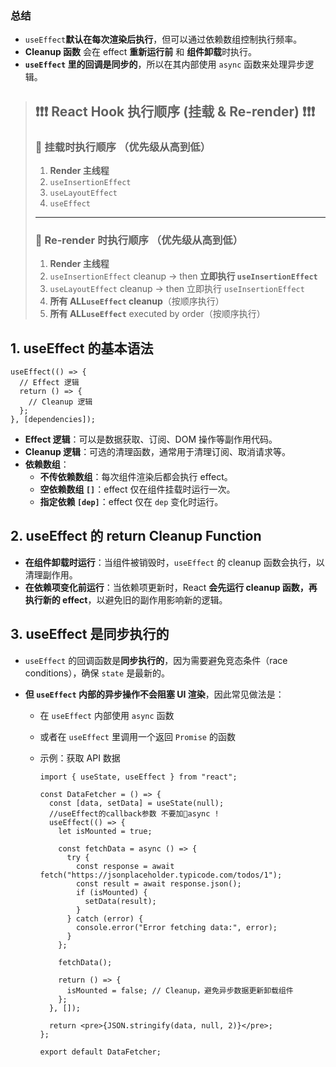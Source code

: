 ### **总结**

- `useEffect`**默认在每次渲染后执行**，但可以通过依赖数组控制执行频率。
- **Cleanup 函数** 会在 effect **重新运行前** 和 **组件卸载**时执行。
- **`useEffect` 里的回调是同步的**，所以在其内部使用 `async` 函数来处理异步逻辑。

> ## ❗❗❗ React Hook 执行顺序 (挂载 & Re-render) ❗❗❗
>
> ### 🔹 **挂载时执行顺序** （优先级从高到低）
>
> 1. **Render 主线程**
> 2. `useInsertionEffect`
> 3. `useLayoutEffect`
> 4. `useEffect`
>
> ---
>
> ### 🔹 **Re-render 时执行顺序** （优先级从高到低）
>
> 1. **Render 主线程**
> 2. `useInsertionEffect` cleanup → then **立即执行 `useInsertionEffect`**
> 3. `useLayoutEffect` cleanup → then 立即执行 `useInsertionEffect`
> 4. **所有 ALL`useEffect` cleanup**（按顺序执行）
> 5. **所有 ALL`useEffect`** executed by order（按顺序执行）

## 1. useEffect 的基本语法

```
useEffect(() => {
  // Effect 逻辑
  return () => {
    // Cleanup 逻辑
  };
}, [dependencies]);

```

- **Effect 逻辑**：可以是数据获取、订阅、DOM 操作等副作用代码。
- **Cleanup 逻辑**：可选的清理函数，通常用于清理订阅、取消请求等。
- **依赖数组**：
  - **不传依赖数组**：每次组件渲染后都会执行 effect。
  - **空依赖数组 `[]`**：effect 仅在组件挂载时运行一次。
  - **指定依赖 `[dep]`**：effect 仅在 `dep` 变化时运行。

## 2. useEffect 的 return Cleanup Function

- **在组件卸载时运行**：当组件被销毁时，`useEffect` 的 cleanup 函数会执行，以清理副作用。
- **在依赖项变化前运行**：当依赖项更新时，React **会先运行 cleanup 函数，再执行新的 effect**，以避免旧的副作用影响新的逻辑。

## **3. useEffect 是同步执行的**

- `useEffect` 的回调函数是**同步执行的**，因为需要避免竞态条件（race conditions），确保 `state` 是最新的。
- **但 `useEffect` 内部的异步操作不会阻塞 UI 渲染**，因此常见做法是：

  - 在 `useEffect` 内部使用 `async` 函数
  - 或者在 `useEffect` 里调用一个返回 `Promise` 的函数
  - 示例：获取 API 数据

    ```
    import { useState, useEffect } from "react";

    const DataFetcher = () => {
      const [data, setData] = useState(null);
      //useEffect的callback参数 不要加🙅async !
      useEffect(() => {
        let isMounted = true;

        const fetchData = async () => {
          try {
            const response = await fetch("https://jsonplaceholder.typicode.com/todos/1");
            const result = await response.json();
            if (isMounted) {
              setData(result);
            }
          } catch (error) {
            console.error("Error fetching data:", error);
          }
        };

        fetchData();

        return () => {
          isMounted = false; // Cleanup，避免异步数据更新卸载组件
        };
      }, []);

      return <pre>{JSON.stringify(data, null, 2)}</pre>;
    };

    export default DataFetcher;

    ```
